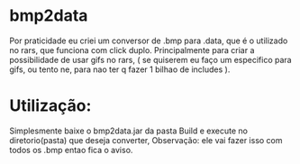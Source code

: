 # bmp2data

Por praticidade eu criei um conversor de .bmp para .data, que é o utilizado no rars, que funciona com click duplo. Principalmente para criar a possibilidade de usar gifs no rars, ( se quiserem eu faço um especifico para gifs, ou tento ne, para nao ter q fazer 1 bilhao de includes ).

# Utilização:

Simplesmente baixe o bmp2data.jar da pasta Build e execute no diretorio(pasta) que deseja converter,
Observação: ele vai fazer isso com todos os .bmp entao fica o aviso.
